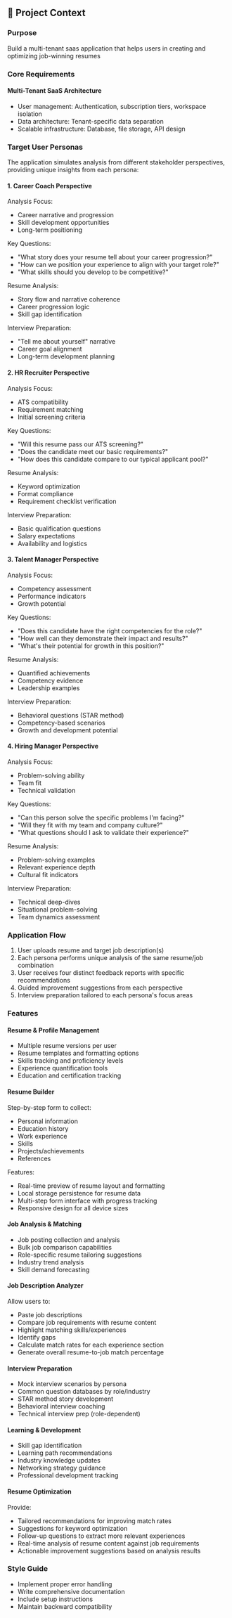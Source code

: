 ## 🧠 Project Context

### Purpose
Build a multi-tenant saas application that helps users in creating and optimizing job-winning resumes

### Core Requirements

#### Multi-Tenant SaaS Architecture
- User management: Authentication, subscription tiers, workspace isolation
- Data architecture: Tenant-specific data separation
- Scalable infrastructure: Database, file storage, API design

### Target User Personas

The application simulates analysis from different stakeholder perspectives, providing unique insights from each persona:

#### 1. Career Coach Perspective
Analysis Focus:
- Career narrative and progression
- Skill development opportunities
- Long-term positioning

Key Questions:
- "What story does your resume tell about your career progression?"
- "How can we position your experience to align with your target role?"
- "What skills should you develop to be competitive?"

Resume Analysis:
- Story flow and narrative coherence
- Career progression logic
- Skill gap identification

Interview Preparation:
- "Tell me about yourself" narrative
- Career goal alignment
- Long-term development planning

#### 2. HR Recruiter Perspective
Analysis Focus:
- ATS compatibility
- Requirement matching
- Initial screening criteria

Key Questions:
- "Will this resume pass our ATS screening?"
- "Does the candidate meet our basic requirements?"
- "How does this candidate compare to our typical applicant pool?"

Resume Analysis:
- Keyword optimization
- Format compliance
- Requirement checklist verification

Interview Preparation:
- Basic qualification questions
- Salary expectations
- Availability and logistics

#### 3. Talent Manager Perspective
Analysis Focus:
- Competency assessment
- Performance indicators
- Growth potential

Key Questions:
- "Does this candidate have the right competencies for the role?"
- "How well can they demonstrate their impact and results?"
- "What's their potential for growth in this position?"

Resume Analysis:
- Quantified achievements
- Competency evidence
- Leadership examples

Interview Preparation:
- Behavioral questions (STAR method)
- Competency-based scenarios
- Growth and development potential

#### 4. Hiring Manager Perspective
Analysis Focus:
- Problem-solving ability
- Team fit
- Technical validation

Key Questions:
- "Can this person solve the specific problems I'm facing?"
- "Will they fit with my team and company culture?"
- "What questions should I ask to validate their experience?"

Resume Analysis:
- Problem-solving examples
- Relevant experience depth
- Cultural fit indicators

Interview Preparation:
- Technical deep-dives
- Situational problem-solving
- Team dynamics assessment

### Application Flow
1. User uploads resume and target job description(s)
2. Each persona performs unique analysis of the same resume/job combination
3. User receives four distinct feedback reports with specific recommendations
4. Guided improvement suggestions from each perspective
5. Interview preparation tailored to each persona's focus areas

### Features

#### Resume & Profile Management
- Multiple resume versions per user
- Resume templates and formatting options
- Skills tracking and proficiency levels
- Experience quantification tools
- Education and certification tracking

#### Resume Builder
Step-by-step form to collect: 
- Personal information
- Education history
- Work experience
- Skills
- Projects/achievements
- References

Features:
- Real-time preview of resume layout and formatting
- Local storage persistence for resume data
- Multi-step form interface with progress tracking
- Responsive design for all device sizes

#### Job Analysis & Matching
- Job posting collection and analysis
- Bulk job comparison capabilities
- Role-specific resume tailoring suggestions
- Industry trend analysis
- Skill demand forecasting

#### Job Description Analyzer
Allow users to: 
- Paste job descriptions
- Compare job requirements with resume content
- Highlight matching skills/experiences
- Identify gaps
- Calculate match rates for each experience section
- Generate overall resume-to-job match percentage

#### Interview Preparation
- Mock interview scenarios by persona
- Common question databases by role/industry
- STAR method story development
- Behavioral interview coaching
- Technical interview prep (role-dependent)

#### Learning & Development
- Skill gap identification
- Learning path recommendations
- Industry knowledge updates
- Networking strategy guidance
- Professional development tracking

#### Resume Optimization
Provide:
- Tailored recommendations for improving match rates
- Suggestions for keyword optimization
- Follow-up questions to extract more relevant experiences
- Real-time analysis of resume content against job requirements
- Actionable improvement suggestions based on analysis results

### Style Guide
- Implement proper error handling
- Write comprehensive documentation
- Include setup instructions
- Maintain backward compatibility


